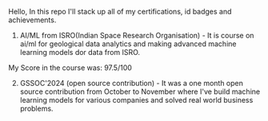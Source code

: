 Hello, In this repo I'll stack up all of my certifications, id badges and achievements.

1. AI/ML from ISRO(Indian Space Research Organisation) - It is course on ai/ml for geological
data analytics and making advanced machine learning models dor data from ISRO.

  My Score in the course was: 97.5/100 


2. GSSOC'2024 (open source contribution) - It was a one month open source contribution from
October to November where I've build machine learning models for various companies and
solved real world business problems.

